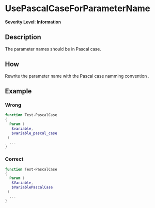 ﻿# UsePascalCaseForParameterName

**Severity Level: Information**

## Description

The parameter names should be in Pascal case.

## How

Rewrite the parameter name with the Pascal case namming convention .

## Example

### Wrong

``` PowerShell
function Test-PascalCase
{
  Param (
   $variable,
   $variable_pascal_case
 )
  ...         
}
```

### Correct

``` PowerShell
function Test-PascalCase
{
  Param (
   $Variable,
   $VariablePascalCase
 )
  ...         
}

```